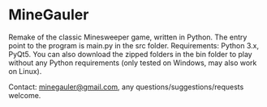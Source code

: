 # MineGauler

Remake of the classic Minesweeper game, written in Python. The entry point to the program is main.py in the src folder. Requirements: Python 3.x, PyQt5.
You can also download the zipped folders in the bin folder to play without any Python requirements (only tested on Windows, may also work on Linux).

Contact: minegauler@gmail.com, any questions/suggestions/requests welcome.
